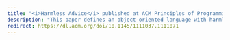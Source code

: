 ```yaml
---
title: "<i>Harmless Advice</i> published at ACM Principles of Programming Languages"
description: "This paper defines an object-oriented language with harmless aspect-oriented advice. The paper also presents an implementation of the language and a case study using harmless advice to implement security policies."
redirect: https://dl.acm.org/doi/10.1145/1111037.1111071
---
```

